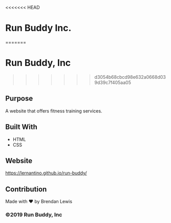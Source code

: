 <<<<<<< HEAD
# Run Buddy Inc.
=======
# Run Buddy, Inc
>>>>>>> d3054b68cbcd98e632a0668d039d39c7f405aa05

## Purpose
A website that offers fitness training services. 

## Built With
* HTML
* CSS

## Website
https://lernantino.github.io/run-buddy/

## Contribution
Made with ❤️ by Brendan Lewis

### ©️2019 Run Buddy, Inc
